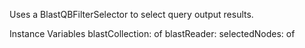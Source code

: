 Uses a BlastQBFilterSelector to select query output results.

Instance Variables
	blastCollection:		<Collection> of <FileStream>
	blastReader:			<BioNCBIBlastReader>
	selectedNodes:		<Collection> of <BlastQBProperty>
